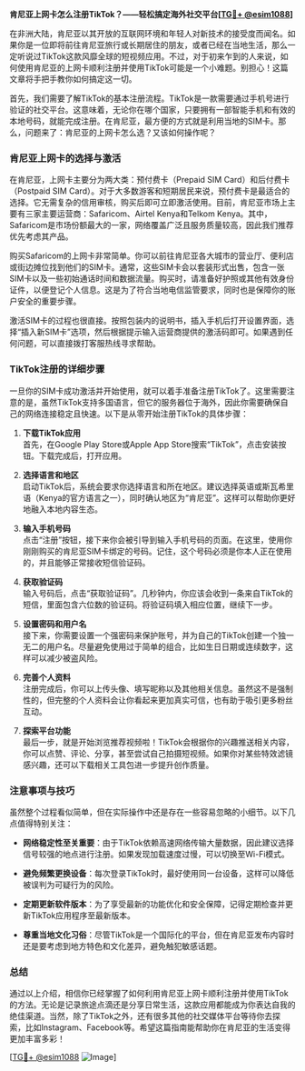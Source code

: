 **肯尼亚上网卡怎么注册TikTok？——轻松搞定海外社交平台[[TG💪+ @esim1088](https://t.me/s/esim1088)]**

在非洲大陆，肯尼亚以其开放的互联网环境和年轻人对新技术的接受度而闻名。如果你是一位即将前往肯尼亚旅行或长期居住的朋友，或者已经在当地生活，那么一定听说过TikTok这款风靡全球的短视频应用。不过，对于初来乍到的人来说，如何使用肯尼亚的上网卡顺利注册并使用TikTok可能是一个小难题。别担心！这篇文章将手把手教你如何搞定这一切。

首先，我们需要了解TikTok的基本注册流程。TikTok是一款需要通过手机号进行验证的社交平台。这意味着，无论你在哪个国家，只要拥有一部智能手机和有效的本地号码，就能完成注册。在肯尼亚，最方便的方式就是利用当地的SIM卡。那么，问题来了：肯尼亚的上网卡怎么选？又该如何操作呢？

### 肯尼亚上网卡的选择与激活

在肯尼亚，上网卡主要分为两大类：预付费卡（Prepaid SIM Card）和后付费卡（Postpaid SIM Card）。对于大多数游客和短期居民来说，预付费卡是最适合的选择。它无需复杂的信用审核，购买后即可立即激活使用。目前，肯尼亚市场上主要有三家主要运营商：Safaricom、Airtel Kenya和Telkom Kenya。其中，Safaricom是市场份额最大的一家，网络覆盖广泛且服务质量较高，因此我们推荐优先考虑其产品。

购买Safaricom的上网卡非常简单。你可以前往肯尼亚各大城市的营业厅、便利店或街边摊位找到他们的SIM卡。通常，这些SIM卡会以套装形式出售，包含一张SIM卡以及一些初始通话时间和数据流量。购买时，请准备好护照或其他有效身份证件，以便登记个人信息。这是为了符合当地电信监管要求，同时也是保障你的账户安全的重要步骤。

激活SIM卡的过程也很直接。按照包装内的说明书，插入手机后打开设置界面，选择“插入新SIM卡”选项，然后根据提示输入运营商提供的激活码即可。如果遇到任何问题，可以直接拨打客服热线寻求帮助。

### TikTok注册的详细步骤

一旦你的SIM卡成功激活并开始使用，就可以着手准备注册TikTok了。这里需要注意的是，虽然TikTok支持多国语言，但它的服务器位于海外，因此你需要确保自己的网络连接稳定且快速。以下是从零开始注册TikTok的具体步骤：

1. **下载TikTok应用**  
   首先，在Google Play Store或Apple App Store搜索“TikTok”，点击安装按钮。下载完成后，打开应用。

2. **选择语言和地区**  
   启动TikTok后，系统会要求你选择语言和所在地区。建议选择英语或斯瓦希里语（Kenya的官方语言之一），同时确认地区为“肯尼亚”。这样可以帮助你更好地融入本地内容生态。

3. **输入手机号码**  
   点击“注册”按钮，接下来你会被引导到输入手机号码的页面。在这里，使用你刚刚购买的肯尼亚SIM卡绑定的号码。记住，这个号码必须是你本人正在使用的，并且能够正常接收短信验证码。

4. **获取验证码**  
   输入号码后，点击“获取验证码”。几秒钟内，你应该会收到一条来自TikTok的短信，里面包含六位数的验证码。将验证码填入相应位置，继续下一步。

5. **设置密码和用户名**  
   接下来，你需要设置一个强密码来保护账号，并为自己的TikTok创建一个独一无二的用户名。尽量避免使用过于简单的组合，比如生日日期或连续数字，这样可以减少被盗风险。

6. **完善个人资料**  
   注册完成后，你可以上传头像、填写昵称以及其他相关信息。虽然这不是强制性的，但完整的个人资料会让你看起来更加真实可信，也有助于吸引更多粉丝互动。

7. **探索平台功能**  
   最后一步，就是开始浏览推荐视频啦！TikTok会根据你的兴趣推送相关内容，你可以点赞、评论、分享，甚至尝试自己拍摄短视频。如果你对某些特效滤镜感兴趣，还可以下载相关工具包进一步提升创作质量。

### 注意事项与技巧

虽然整个过程看似简单，但在实际操作中还是存在一些容易忽略的小细节。以下几点值得特别关注：

- **网络稳定性至关重要**：由于TikTok依赖高速网络传输大量数据，因此建议选择信号较强的地点进行注册。如果发现加载速度过慢，可以切换至Wi-Fi模式。
  
- **避免频繁更换设备**：每次登录TikTok时，最好使用同一台设备，这样可以降低被误判为可疑行为的风险。

- **定期更新软件版本**：为了享受最新的功能优化和安全保障，记得定期检查并更新TikTok应用程序至最新版本。

- **尊重当地文化习俗**：尽管TikTok是一个国际化的平台，但在肯尼亚发布内容时还是要考虑到地方特色和文化差异，避免触犯敏感话题。

### 总结

通过以上介绍，相信你已经掌握了如何利用肯尼亚上网卡顺利注册并使用TikTok的方法。无论是记录旅途点滴还是分享日常生活，这款应用都能成为你表达自我的绝佳渠道。当然，除了TikTok之外，还有很多其他的社交媒体平台等待你去探索，比如Instagram、Facebook等。希望这篇指南能帮助你在肯尼亚的生活变得更加丰富多彩！

[[TG💪+ @esim1088](https://t.me/s/esim1088) ![Image](https://i.postimg.cc/4NQfJmqS/Snipaste-2025-05-13-00-14-12.png)]